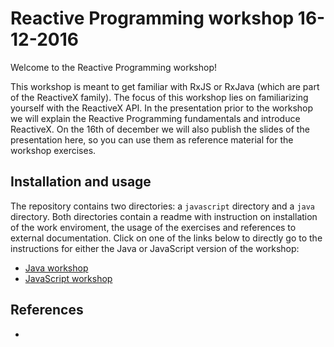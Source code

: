 # Reactive Programming workshop 16-12-2016

Welcome to the Reactive Programming workshop!

This workshop is meant to get familiar with RxJS or RxJava (which are part of the ReactiveX family).
The focus of this workshop lies on familiarizing yourself with the ReactiveX API.
In the presentation prior to the workshop we will explain the Reactive Programming fundamentals and introduce ReactiveX.
On the 16th of december we will also publish the slides of the presentation here, so you can use them as reference material for the workshop exercises.


## Installation and usage

The repository contains two directories: a `javascript` directory and a `java` directory.
Both directories contain a readme with instruction on installation of the work enviroment, the usage of the exercises and references to external documentation.
Click on one of the links below to directly go to the instructions for either the Java or JavaScript version of the workshop:

* [Java workshop](java/README.md)
* [JavaScript workshop](javascript/README.md)

## References

* 